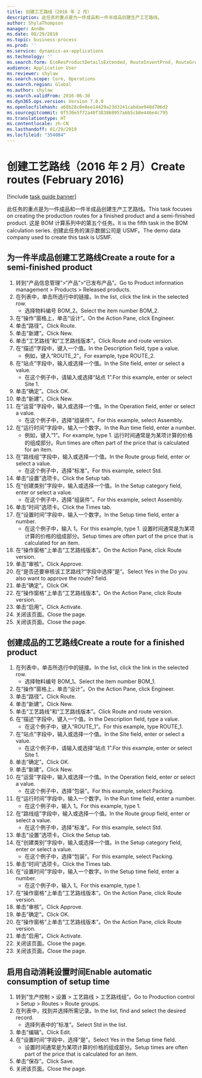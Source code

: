 ```yaml
---
title: 创建工艺路线（2016 年 2 月）
description: 此任务的重点是为一件成品和一件半成品创建生产工艺路线。
author: ShylaThompson
manager: AnnBe
ms.date: 08/29/2018
ms.topic: business-process
ms.prod: ''
ms.service: dynamics-ax-applications
ms.technology: ''
ms.search.form: EcoResProductDetailsExtended, RouteInventProd, RouteGroup
audience: Application User
ms.reviewer: shylaw
ms.search.scope: Core, Operations
ms.search.region: Global
ms.author: shylaw
ms.search.validFrom: 2016-06-30
ms.dyn365.ops.version: Version 7.0.0
ms.openlocfilehash: a68b28c0e0ee14429a23d3241cabdae948d706d2
ms.sourcegitcommit: 0f530e5f72a40f383868957a6b5cb0e446e4c795
ms.translationtype: HT
ms.contentlocale: zh-CN
ms.lasthandoff: 01/29/2019
ms.locfileid: "354084"
---
```

# <a name="create-routes-february-2016"></a><span data-ttu-id="2c0ce-103">创建工艺路线（2016 年 2 月）</span><span class="sxs-lookup"><span data-stu-id="2c0ce-103">Create routes (February 2016)</span></span>

[!include [task guide banner](../../includes/task-guide-banner.md)]

<span data-ttu-id="2c0ce-104">此任务的重点是为一件成品和一件半成品创建生产工艺路线。</span><span class="sxs-lookup"><span data-stu-id="2c0ce-104">This task focuses on creating the production routes for a finished product and a semi-finished product.</span></span> <span data-ttu-id="2c0ce-105">这是 BOM 计算系列中的第五个任务。</span><span class="sxs-lookup"><span data-stu-id="2c0ce-105">It is the fifth task in the BOM calculation series.</span></span> <span data-ttu-id="2c0ce-106">创建此任务的演示数据公司是 USMF。</span><span class="sxs-lookup"><span data-stu-id="2c0ce-106">The demo data company used to create this task is USMF.</span></span>


## <a name="create-a-route-for-a-semi-finished-product"></a><span data-ttu-id="2c0ce-107">为一件半成品创建工艺路线</span><span class="sxs-lookup"><span data-stu-id="2c0ce-107">Create a route for a semi-finished product</span></span>
1. <span data-ttu-id="2c0ce-108">转到“产品信息管理”>“产品”>“已发布产品”。</span><span class="sxs-lookup"><span data-stu-id="2c0ce-108">Go to Product information management > Products > Released products.</span></span>
2. <span data-ttu-id="2c0ce-109">在列表中，单击所选行中的链接。</span><span class="sxs-lookup"><span data-stu-id="2c0ce-109">In the list, click the link in the selected row.</span></span>
    * <span data-ttu-id="2c0ce-110">选择物料编号 BOM_2。</span><span class="sxs-lookup"><span data-stu-id="2c0ce-110">Select the item number BOM_2.</span></span>  
3. <span data-ttu-id="2c0ce-111">在“操作”窗格上，单击“设计”。</span><span class="sxs-lookup"><span data-stu-id="2c0ce-111">On the Action Pane, click Engineer.</span></span>
4. <span data-ttu-id="2c0ce-112">单击“路径”。</span><span class="sxs-lookup"><span data-stu-id="2c0ce-112">Click Route.</span></span>
5. <span data-ttu-id="2c0ce-113">单击“新建”。</span><span class="sxs-lookup"><span data-stu-id="2c0ce-113">Click New.</span></span>
6. <span data-ttu-id="2c0ce-114">单击“工艺路线”和“工艺路线版本”。</span><span class="sxs-lookup"><span data-stu-id="2c0ce-114">Click Route and route version.</span></span>
7. <span data-ttu-id="2c0ce-115">在“描述”字段中，键入一个值。</span><span class="sxs-lookup"><span data-stu-id="2c0ce-115">In the Description field, type a value.</span></span>
    * <span data-ttu-id="2c0ce-116">例如，键入“ROUTE_2”。</span><span class="sxs-lookup"><span data-stu-id="2c0ce-116">For example, type ROUTE_2.</span></span>  
8. <span data-ttu-id="2c0ce-117">在“站点”字段中，输入或选择一个值。</span><span class="sxs-lookup"><span data-stu-id="2c0ce-117">In the Site field, enter or select a value.</span></span>
    * <span data-ttu-id="2c0ce-118">在这个例子中，请输入或选择“站点 1”.</span><span class="sxs-lookup"><span data-stu-id="2c0ce-118">For this example, enter or select Site 1.</span></span>  
9. <span data-ttu-id="2c0ce-119">单击“确定”。</span><span class="sxs-lookup"><span data-stu-id="2c0ce-119">Click OK.</span></span>
10. <span data-ttu-id="2c0ce-120">单击“新建”。</span><span class="sxs-lookup"><span data-stu-id="2c0ce-120">Click New.</span></span>
11. <span data-ttu-id="2c0ce-121">在“运营”字段中，输入或选择一个值。</span><span class="sxs-lookup"><span data-stu-id="2c0ce-121">In the Operation field, enter or select a value.</span></span>
    * <span data-ttu-id="2c0ce-122">在这个例子中，选择“组装件”。</span><span class="sxs-lookup"><span data-stu-id="2c0ce-122">For this example, select Assembly.</span></span>  
12. <span data-ttu-id="2c0ce-123">在“运行时间”字段中，输入一个数字。</span><span class="sxs-lookup"><span data-stu-id="2c0ce-123">In the Run time field, enter a number.</span></span>
    * <span data-ttu-id="2c0ce-124">例如，键入“1”。</span><span class="sxs-lookup"><span data-stu-id="2c0ce-124">For example, type 1.</span></span> <span data-ttu-id="2c0ce-125">运行时间通常是为某项计算的价格的组成部分。</span><span class="sxs-lookup"><span data-stu-id="2c0ce-125">Run times are often part of the price that is calculated for an item.</span></span>  
13. <span data-ttu-id="2c0ce-126">在“路线组”字段中，输入或选择一个值。</span><span class="sxs-lookup"><span data-stu-id="2c0ce-126">In the Route group field, enter or select a value.</span></span>
    * <span data-ttu-id="2c0ce-127">在这个例子中，选择“标准”。</span><span class="sxs-lookup"><span data-stu-id="2c0ce-127">For this example, select Std.</span></span>  
14. <span data-ttu-id="2c0ce-128">单击“设置”选项卡。</span><span class="sxs-lookup"><span data-stu-id="2c0ce-128">Click the Setup tab.</span></span>
15. <span data-ttu-id="2c0ce-129">在“创建类别”字段中，输入或选择一个值。</span><span class="sxs-lookup"><span data-stu-id="2c0ce-129">In the Setup category field, enter or select a value.</span></span>
    * <span data-ttu-id="2c0ce-130">在这个例子中，选择“组装件”。</span><span class="sxs-lookup"><span data-stu-id="2c0ce-130">For this example, select Assembly.</span></span>  
16. <span data-ttu-id="2c0ce-131">单击“时间”选项卡。</span><span class="sxs-lookup"><span data-stu-id="2c0ce-131">Click the Times tab.</span></span>
17. <span data-ttu-id="2c0ce-132">在“设置时间”字段中，输入一个数字。</span><span class="sxs-lookup"><span data-stu-id="2c0ce-132">In the Setup time field, enter a number.</span></span>
    * <span data-ttu-id="2c0ce-133">在这个例子中，输入 1。</span><span class="sxs-lookup"><span data-stu-id="2c0ce-133">For this example, type 1.</span></span> <span data-ttu-id="2c0ce-134">设置时间通常是为某项计算的价格的组成部分。</span><span class="sxs-lookup"><span data-stu-id="2c0ce-134">Setup times are often part of the price that is calculated for an item.</span></span>  
18. <span data-ttu-id="2c0ce-135">在“操作窗格”上单击“工艺路线版本”。</span><span class="sxs-lookup"><span data-stu-id="2c0ce-135">On the Action Pane, click Route version.</span></span>
19. <span data-ttu-id="2c0ce-136">单击“审核”。</span><span class="sxs-lookup"><span data-stu-id="2c0ce-136">Click Approve.</span></span>
20. <span data-ttu-id="2c0ce-137">在“是否还要审核该工艺路线?“字段中选择”是“。</span><span class="sxs-lookup"><span data-stu-id="2c0ce-137">Select Yes in the Do you also want to approve the route? field.</span></span>
21. <span data-ttu-id="2c0ce-138">单击“确定”。</span><span class="sxs-lookup"><span data-stu-id="2c0ce-138">Click OK.</span></span>
22. <span data-ttu-id="2c0ce-139">在“操作窗格”上单击“工艺路线版本”。</span><span class="sxs-lookup"><span data-stu-id="2c0ce-139">On the Action Pane, click Route version.</span></span>
23. <span data-ttu-id="2c0ce-140">单击“启用”。</span><span class="sxs-lookup"><span data-stu-id="2c0ce-140">Click Activate.</span></span>
24. <span data-ttu-id="2c0ce-141">关闭该页面。</span><span class="sxs-lookup"><span data-stu-id="2c0ce-141">Close the page.</span></span>
25. <span data-ttu-id="2c0ce-142">关闭该页面。</span><span class="sxs-lookup"><span data-stu-id="2c0ce-142">Close the page.</span></span>

## <a name="create-a-route-for-a-finished-product"></a><span data-ttu-id="2c0ce-143">创建成品的工艺路线</span><span class="sxs-lookup"><span data-stu-id="2c0ce-143">Create a route for a finished product</span></span>
1. <span data-ttu-id="2c0ce-144">在列表中，单击所选行中的链接。</span><span class="sxs-lookup"><span data-stu-id="2c0ce-144">In the list, click the link in the selected row.</span></span>
    * <span data-ttu-id="2c0ce-145">选择物料编号 BOM_1。</span><span class="sxs-lookup"><span data-stu-id="2c0ce-145">Select the item number BOM_1.</span></span>  
2. <span data-ttu-id="2c0ce-146">在“操作”窗格上，单击“设计”。</span><span class="sxs-lookup"><span data-stu-id="2c0ce-146">On the Action Pane, click Engineer.</span></span>
3. <span data-ttu-id="2c0ce-147">单击“路径”。</span><span class="sxs-lookup"><span data-stu-id="2c0ce-147">Click Route.</span></span>
4. <span data-ttu-id="2c0ce-148">单击“新建”。</span><span class="sxs-lookup"><span data-stu-id="2c0ce-148">Click New.</span></span>
5. <span data-ttu-id="2c0ce-149">单击“工艺路线”和“工艺路线版本”。</span><span class="sxs-lookup"><span data-stu-id="2c0ce-149">Click Route and route version.</span></span>
6. <span data-ttu-id="2c0ce-150">在“描述”字段中，键入一个值。</span><span class="sxs-lookup"><span data-stu-id="2c0ce-150">In the Description field, type a value.</span></span>
    * <span data-ttu-id="2c0ce-151">在这个例子中，键入“ROUTE_1”。</span><span class="sxs-lookup"><span data-stu-id="2c0ce-151">For this example, type ROUTE_1.</span></span>  
7. <span data-ttu-id="2c0ce-152">在“站点”字段中，输入或选择一个值。</span><span class="sxs-lookup"><span data-stu-id="2c0ce-152">In the Site field, enter or select a value.</span></span>
    * <span data-ttu-id="2c0ce-153">在这个例子中，请输入或选择“站点 1”.</span><span class="sxs-lookup"><span data-stu-id="2c0ce-153">For this example, enter or select Site 1.</span></span>  
8. <span data-ttu-id="2c0ce-154">单击“确定”。</span><span class="sxs-lookup"><span data-stu-id="2c0ce-154">Click OK.</span></span>
9. <span data-ttu-id="2c0ce-155">单击“新建”。</span><span class="sxs-lookup"><span data-stu-id="2c0ce-155">Click New.</span></span>
10. <span data-ttu-id="2c0ce-156">在“运营”字段中，输入或选择一个值。</span><span class="sxs-lookup"><span data-stu-id="2c0ce-156">In the Operation field, enter or select a value.</span></span>
    * <span data-ttu-id="2c0ce-157">在这个例子中，选择“包装”。</span><span class="sxs-lookup"><span data-stu-id="2c0ce-157">For this example, select Packing.</span></span>  
11. <span data-ttu-id="2c0ce-158">在“运行时间”字段中，输入一个数字。</span><span class="sxs-lookup"><span data-stu-id="2c0ce-158">In the Run time field, enter a number.</span></span>
    * <span data-ttu-id="2c0ce-159">在这个例子中，输入 1。</span><span class="sxs-lookup"><span data-stu-id="2c0ce-159">For this example, type 1.</span></span>  
12. <span data-ttu-id="2c0ce-160">在“路线组”字段中，输入或选择一个值。</span><span class="sxs-lookup"><span data-stu-id="2c0ce-160">In the Route group field, enter or select a value.</span></span>
    * <span data-ttu-id="2c0ce-161">在这个例子中，选择“标准”。</span><span class="sxs-lookup"><span data-stu-id="2c0ce-161">For this example, select Std.</span></span>  
13. <span data-ttu-id="2c0ce-162">单击“设置”选项卡。</span><span class="sxs-lookup"><span data-stu-id="2c0ce-162">Click the Setup tab.</span></span>
14. <span data-ttu-id="2c0ce-163">在“创建类别”字段中，输入或选择一个值。</span><span class="sxs-lookup"><span data-stu-id="2c0ce-163">In the Setup category field, enter or select a value.</span></span>
    * <span data-ttu-id="2c0ce-164">在这个例子中，选择“包装”。</span><span class="sxs-lookup"><span data-stu-id="2c0ce-164">For this example, select Packing.</span></span>  
15. <span data-ttu-id="2c0ce-165">单击“时间”选项卡。</span><span class="sxs-lookup"><span data-stu-id="2c0ce-165">Click the Times tab.</span></span>
16. <span data-ttu-id="2c0ce-166">在“设置时间”字段中，输入一个数字。</span><span class="sxs-lookup"><span data-stu-id="2c0ce-166">In the Setup time field, enter a number.</span></span>
    * <span data-ttu-id="2c0ce-167">在这个例子中，输入 1。</span><span class="sxs-lookup"><span data-stu-id="2c0ce-167">For this example, type 1.</span></span>  
17. <span data-ttu-id="2c0ce-168">在“操作窗格”上单击“工艺路线版本”。</span><span class="sxs-lookup"><span data-stu-id="2c0ce-168">On the Action Pane, click Route version.</span></span>
18. <span data-ttu-id="2c0ce-169">单击“审核”。</span><span class="sxs-lookup"><span data-stu-id="2c0ce-169">Click Approve.</span></span>
19. <span data-ttu-id="2c0ce-170">单击“确定”。</span><span class="sxs-lookup"><span data-stu-id="2c0ce-170">Click OK.</span></span>
20. <span data-ttu-id="2c0ce-171">在“操作窗格”上单击“工艺路线版本”。</span><span class="sxs-lookup"><span data-stu-id="2c0ce-171">On the Action Pane, click Route version.</span></span>
21. <span data-ttu-id="2c0ce-172">单击“启用”。</span><span class="sxs-lookup"><span data-stu-id="2c0ce-172">Click Activate.</span></span>
22. <span data-ttu-id="2c0ce-173">关闭该页面。</span><span class="sxs-lookup"><span data-stu-id="2c0ce-173">Close the page.</span></span>
23. <span data-ttu-id="2c0ce-174">关闭该页面。</span><span class="sxs-lookup"><span data-stu-id="2c0ce-174">Close the page.</span></span>

## <a name="enable-automatic-consumption-of-setup-time"></a><span data-ttu-id="2c0ce-175">启用自动消耗设置时间</span><span class="sxs-lookup"><span data-stu-id="2c0ce-175">Enable automatic consumption of setup time</span></span>
1. <span data-ttu-id="2c0ce-176">转到“生产控制 > 设置 > 工艺路线 > 工艺路线组”。</span><span class="sxs-lookup"><span data-stu-id="2c0ce-176">Go to Production control > Setup > Routes > Route groups.</span></span>
2. <span data-ttu-id="2c0ce-177">在列表中，找到并选择所需记录。</span><span class="sxs-lookup"><span data-stu-id="2c0ce-177">In the list, find and select the desired record.</span></span>
    * <span data-ttu-id="2c0ce-178">选择列表中的“标准”。</span><span class="sxs-lookup"><span data-stu-id="2c0ce-178">Select Std in the list.</span></span>  
3. <span data-ttu-id="2c0ce-179">单击“编辑”。</span><span class="sxs-lookup"><span data-stu-id="2c0ce-179">Click Edit.</span></span>
4. <span data-ttu-id="2c0ce-180">在“设置时间”字段中，选择“是”。</span><span class="sxs-lookup"><span data-stu-id="2c0ce-180">Select Yes in the Setup time field.</span></span>
    * <span data-ttu-id="2c0ce-181">设置时间通常是为某项计算的价格的组成部分。</span><span class="sxs-lookup"><span data-stu-id="2c0ce-181">Setup times are often part of the price that is calculated for an item.</span></span>  
5. <span data-ttu-id="2c0ce-182">单击“保存”。</span><span class="sxs-lookup"><span data-stu-id="2c0ce-182">Click Save.</span></span>
6. <span data-ttu-id="2c0ce-183">关闭该页面。</span><span class="sxs-lookup"><span data-stu-id="2c0ce-183">Close the page.</span></span>

